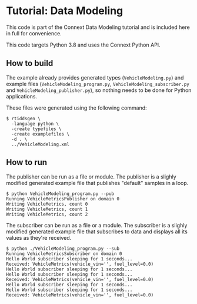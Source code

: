 # Tutorial: Data Modeling

This code is part of the Connext Data Modeling tutorial and is included
here in full for convenience.

This code targets Python 3.8 and uses the Connext Python API.

## How to build

The example already provides generated types (`VehicleModeling.py`) and example
files (`VehicleModeling_program.py`, `VehicleModeling_subscriber.py`
and `VehicleModeling_publisher.py`), so nothing needs to be done for
Python applications.

These files were generated using the following command:

```console
$ rtiddsgen \
  -language python \
  -create typefiles \
  -create examplefiles \
  -d . \
  ../VehicleModeling.xml
```

## How to run

The publisher can be run as a file or module. The publisher is a slighly modified
generated example file that publishes "default" samples in a loop.

```console
$ python VehicleModeling_program.py --pub
Running VehicleMetricsPublisher on domain 0
Writing VehicleMetrics, count 0
Writing VehicleMetrics, count 1
Writing VehicleMetrics, count 2

```

The subscriber can be run as a file or a module. The subscriber is a slighly
modified generated example file that subscribes to data and displays all its
values as they're received.

```console
$ python ./VehicleModeling_program.py --sub
Running VehicleMetricsSubscriber on domain 0
Hello World subscriber sleeping for 1 seconds...
Received: VehicleMetrics(vehicle_vin='', fuel_level=0.0)
Hello World subscriber sleeping for 1 seconds...
Hello World subscriber sleeping for 1 seconds...
Received: VehicleMetrics(vehicle_vin='', fuel_level=0.0)
Hello World subscriber sleeping for 1 seconds...
Hello World subscriber sleeping for 1 seconds...
Received: VehicleMetrics(vehicle_vin='', fuel_level=0.0)
```
